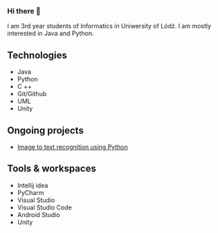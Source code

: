 ### Hi there 👋
I am 3rd year students of Informatics in Uniwersity of Lódź. I am mostly interested in Java and Python.
<!--
**Sandpitturtleee/Sandpitturtleee** is a ✨ _special_ ✨ repository because its `README.md` (this file) appears on your GitHub profile.

Here are some ideas to get you started:

- 🔭 I’m currently working on ...
- 🌱 I’m currently learning ...
- 👯 I’m looking to collaborate on ...
- 🤔 I’m looking for help with ...
- 💬 Ask me about ...
- 📫 How to reach me: ...
- 😄 Pronouns: ...
- ⚡ Fun fact: ...
-->
## Technologies
- Java
- Python
- C ++ 
- Git/Github
- UML
- Unity
## Ongoing projects
- [Image to text recognition using Python](https://github.com/Sandpitturtleee/ImageToText)
## Tools & workspaces
- Intellij idea
- PyCharm
- Visual Studio
- Visual Studio Code
- Android Studio
- Unity 
